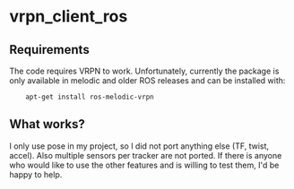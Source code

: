# vrpn_client_ros

## Requirements

The code requires VRPN to work. Unfortunately, currently the package is only
available in melodic and older ROS releases and can be installed with:
```
    apt-get install ros-melodic-vrpn
```

## What works?

I only use pose in my project, so I did not port anything else (TF, twist, accel). Also multiple sensors per tracker are not ported.
If there is anyone who would like to use the other features and is willing to test them, I'd be happy to help.
